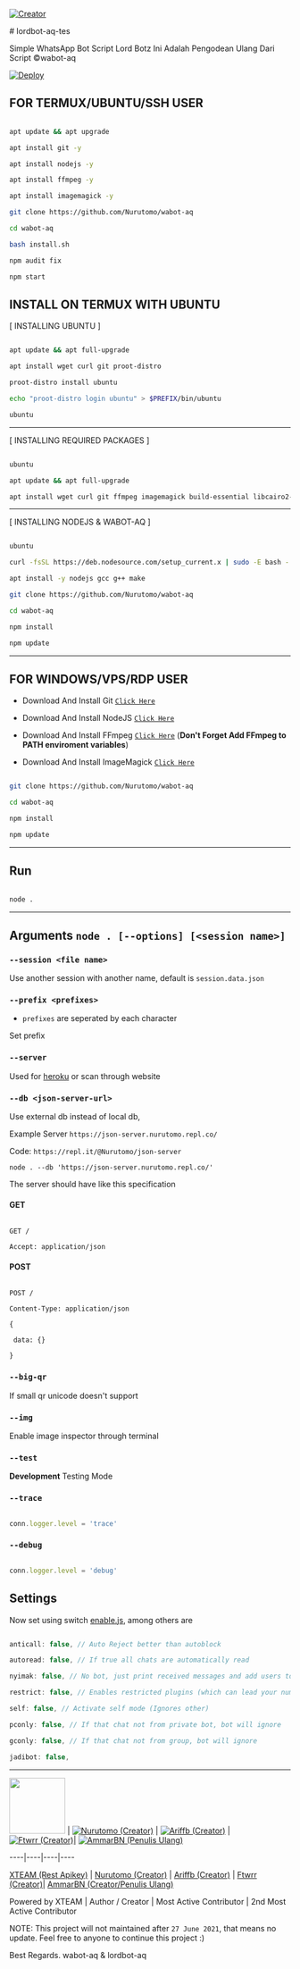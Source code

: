 <p align="center">

<a href="https://github.com/AmmarBN"><img title="Creator" src="https://img.shields.io/badge/Creator-AmmarBN-red.svg?style=for-the-badge&logo=github"></a>

</p>
# lordbot-aq-tes

Simple WhatsApp Bot
Script Lord Botz Ini Adalah Pengodean Ulang
Dari Script ©wabot-aq


[![Deploy](https://www.herokucdn.com/deploy/button.svg)](https://heroku.com/deploy?template=https://github.com/Nurutomo/wabot-aq)

## FOR TERMUX/UBUNTU/SSH USER

```bash

apt update && apt upgrade

apt install git -y

apt install nodejs -y

apt install ffmpeg -y

apt install imagemagick -y

git clone https://github.com/Nurutomo/wabot-aq

cd wabot-aq

bash install.sh

npm audit fix

npm start

```

## INSTALL ON TERMUX WITH UBUNTU

[ INSTALLING UBUNTU ]

```bash

apt update && apt full-upgrade

apt install wget curl git proot-distro

proot-distro install ubuntu

echo "proot-distro login ubuntu" > $PREFIX/bin/ubuntu

ubuntu

```

---------

[ INSTALLING REQUIRED PACKAGES ]

```bash

ubuntu

apt update && apt full-upgrade

apt install wget curl git ffmpeg imagemagick build-essential libcairo2-dev libpango1.0-dev libjpeg-dev libgif-dev librsvg2-dev dbus-x11 ffmpeg2theora ffmpegfs ffmpegthumbnailer ffmpegthumbnailer-dbg ffmpegthumbs libavcodec-dev libavcodec-extra libavcodec-extra58 libavdevice-dev libavdevice58 libavfilter-dev libavfilter-extra libavfilter-extra7 libavformat-dev libavformat58 libavifile-0.7-bin libavifile-0.7-common libavifile-0.7c2 libavresample-dev libavresample4 libavutil-dev libavutil56 libpostproc-dev libpostproc55 graphicsmagick graphicsmagick-dbg graphicsmagick-imagemagick-compat graphicsmagick-libmagick-dev-compat groff imagemagick-6.q16hdri imagemagick-common libchart-gnuplot-perl libgraphics-magick-perl libgraphicsmagick++-q16-12 libgraphicsmagick++1-dev

```

---------

[ INSTALLING NODEJS & WABOT-AQ ]

```bash

ubuntu

curl -fsSL https://deb.nodesource.com/setup_current.x | sudo -E bash -

apt install -y nodejs gcc g++ make

git clone https://github.com/Nurutomo/wabot-aq

cd wabot-aq

npm install

npm update

```

---------

## FOR WINDOWS/VPS/RDP USER

* Download And Install Git [`Click Here`](https://git-scm.com/downloads)

* Download And Install NodeJS [`Click Here`](https://nodejs.org/en/download)

* Download And Install FFmpeg [`Click Here`](https://ffmpeg.org/download.html) (**Don't Forget Add FFmpeg to PATH enviroment variables**)

* Download And Install ImageMagick [`Click Here`](https://imagemagick.org/script/download.php)

```bash

git clone https://github.com/Nurutomo/wabot-aq

cd wabot-aq

npm install

npm update

```

---------

## Run

```bash

node .

```

---------

## Arguments `node . [--options] [<session name>]`

### `--session <file name>`

Use another session with another name, default is ```session.data.json```

### `--prefix <prefixes>`

* `prefixes` are seperated by each character

Set prefix

### `--server`

Used for [heroku](https://heroku.com/) or scan through website

### `--db <json-server-url>`

Use external db instead of local db, 

Example Server `https://json-server.nurutomo.repl.co/`

Code: `https://repl.it/@Nurutomo/json-server`

`node . --db 'https://json-server.nurutomo.repl.co/'`

The server should have like this specification

#### GET

```http

GET /

Accept: application/json

```

#### POST

```http

POST /

Content-Type: application/json

{

 data: {}

}

```

### `--big-qr`

If small qr unicode doesn't support

### `--img`

Enable image inspector through terminal

### `--test`

**Development** Testing Mode

### `--trace`

```js

conn.logger.level = 'trace'

```

### `--debug`

```js

conn.logger.level = 'debug'

```

## Settings

Now set using switch [enable.js](https://github.com/Nurutomo/wabot-aq/blob/master/plugins/enable.js), among others are

```js

anticall: false, // Auto Reject better than autoblock

autoread: false, // If true all chats are automatically read

nyimak: false, // No bot, just print received messages and add users to database

restrict: false, // Enables restricted plugins (which can lead your number to be banned if used too often)

self: false, // Activate self mode (Ignores other)

pconly: false, // If that chat not from private bot, bot will ignore

gconly: false, // If that chat not from group, bot will ignore

jadibot: false, 

```

---------

<a href="https://api.xteam.xyz"><img src="https://i.ibb.co/7j0vtwz/xlogo.png" width="100" height="100"></a> | [![Nurutomo (Creator)](https://github.com/Nurutomo.png?size=100)](https://github.com/Nurutomo) | [![Ariffb (Creator)](https://github.com/ariffb25.png?size=100)](https://github.com/ariffb25) | [![Ftwrr (Creator)](https://github.com/Ftwrr.png?size=100)](https://github.com/Ftwrr)| [![AmmarBN (Penulis Ulang)](https://github.com/AmmarBN.png?size=100)](https://github.com/AmmarBN) 

----|----|----|----

[XTEAM (Rest Apikey)](https://api.xteam.xyz/) | [Nurutomo (Creator)](https://github.com/Nurutomo) | [Ariffb (Creator)](https://github.com/ariffb25) | [Ftwrr (Creator)](https://github.com/Ftwrr)| [AmmarBN (Creator/Penulis Ulang)](https://github.com/AmmarBN)

Powered by XTEAM | Author / Creator | Most Active Contributor | 2nd Most Active Contributor

NOTE: This project will not maintained after `27 June 2021`, that means no update. Feel free to anyone to continue this project :)

Best Regards. wabot-aq & lordbot-aq
